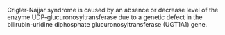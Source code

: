 Crigler-Najjar syndrome is caused by an absence or decrease level of the enzyme UDP-glucuronosyltransferase due to a genetic defect in the bilirubin-uridine diphosphate glucuronosyltransferase (UGT1A1) gene.